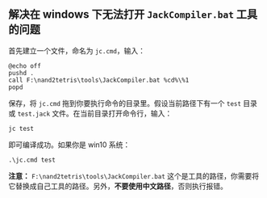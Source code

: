 ## 解决在 windows 下无法打开 `JackCompiler.bat` 工具的问题

首先建立一个文件，命名为 `jc.cmd`，输入：
```
@echo off
pushd .
call F:\nand2tetris\tools\JackCompiler.bat %cd%\%1
popd
```
保存，将 `jc.cmd` 拖到你要执行命令的目录里。假设当前路径下有一个 `test` 目录或 `test.jack` 文件。在当前目录打开命令行，输入：
```
jc test
```
即可编译成功。如果你是 win10 系统：
```
.\jc.cmd test
```

**注意：** `F:\nand2tetris\tools\JackCompiler.bat` 这个是工具的路径，你需要将它替换成自己工具的路径。另外，**不要使用中文路径**，否则执行报错。

